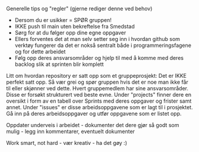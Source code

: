 Generelle tips og "regler" (gjerne rediger denne ved behov)
- Dersom du er usikker = SPØR gruppen!
- IKKE push til main uten bekreftelse fra Smedstad
- Sørg for at du følger opp dine egne oppgaver
- Ellers forventes det at man selv setter seg inn i hvordan github som verktøy fungerer da det er nokså sentralt både i programmeringsfagene og for dette arbeidet
- Følg opp deres ansvarsområder og hjelp til med å komme med deres backlog slik at sprinten blir komplett

Litt om hvordan repository er satt opp som et gruppeprosjekt:
Det er IKKE perfekt satt opp. Så vær grei og spør gruppen hvis det er noe man ikke får til eller skjønner ved dette.
Hvert gruppemedlem har sine ansvarsområder. Disse er forsøkt strukturert ved beste evne.
Under "projects" finner dere en oversikt i form av en tabell over Sprints med deres oppgaver og frister samt annet.
Under "issues" er disse arbeidsoppgavene som er lagt til i prosjektet. Gå inn på deres arbeidsoppgaver og utfør oppgavene som er listet opp.

Oppdater underveis i arbeidet - dokumenter det dere gjør så godt som mulig - legg inn kommentarer, eventuelt dokumenter

Work smart, not hard - vær kreativ - ha det gøy :)

